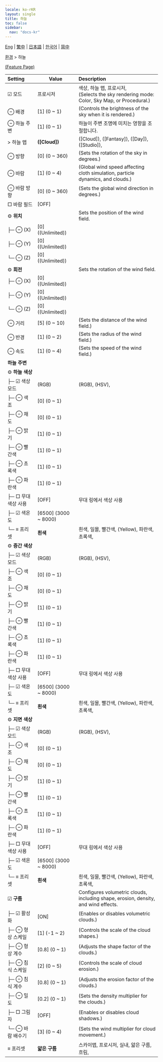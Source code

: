 ```yaml
---
locale: ko-rKR
layout: single
title: 하늘
toc: false
sidebar:
  nav: "docs-kr"
---
```

[Eng](/dancexr/menu/2025.4/scene/sky) | [繁中](/tw/dancexr/menu/2025.4/scene/sky) | [日本語](/jp/dancexr/menu/2025.4/scene/sky) | [한국어](/kr/dancexr/menu/2025.4/scene/sky) | [简中](/zh/dancexr/menu/2025.4/scene/sky)

[환경](../menu#환경) > 하늘



[(Feature Page)](/kr/dancexr/features/sky)

| Setting | Value | Description |
| :--- | --- | :--- |
| ☑ 모드| 프로시저 | 색상, 하늘 맵, 프로시저, <br/>(Selects the sky rendering mode: Color, Sky Map, or Procedural.)
|  ⊖ 배경| [1] (0 ~ 1) | (Controls the brightness of the sky when it is rendered.)
|  ⊖ 하늘 주변| [1] (0 ~ 1) | 하늘이 주변 조명에 미치는 영향을 조절합니다.
|  > 하늘 맵| **([Cloud])** | ([Cloud]), ([Fantasy]), ([Day]), ([Studio]),  |
|  ⊖ 방향| [0] (0 ~ 360) | (Sets the rotation of the sky in degrees.)
|  ⊖ 바람| [1] (0 ~ 4) | (Global wind speed affecting cloth simulation, particle dynamics, and clouds.)
|  ⊖ 바람 방향| [0] (0 ~ 360) | (Sets the global wind direction in degrees.)
|  □ 바람 필드| [OFF] | 
|  ⚙️ <b>위치</b>| | Sets the position of the wind field.
| ├─ ⊖ (X)| [0] ((Unlimited)) | 
| ├─ ⊖ (Y)| [0] ((Unlimited)) | 
| └─ ⊖ (Z)| [0] ((Unlimited)) | 
|  ⚙️ <b>회전</b>| | Sets the rotation of the wind field.
| ├─ ⊖ (X)| [0] ((Unlimited)) | 
| ├─ ⊖ (Y)| [0] ((Unlimited)) | 
| └─ ⊖ (Z)| [0] ((Unlimited)) | 
|  ⊖ 거리| [5] (0 ~ 10) | (Sets the distance of the wind field.)
|  ⊖ 반경| [1] (0 ~ 2) | (Sets the radius of the wind field.)
|  ⊖ 속도| [1] (0 ~ 4) | (Sets the speed of the wind field.)
|  <b>하늘 주변</b>|| 
|  ⚙️ <b>하늘 색상</b>| | 
| ├─ ☑ 색상 모드| (RGB) | (RGB), (HSV), 
| ├─ ⊖ 색조| [0] (0 ~ 1) | 
| ├─ ⊖ 채도| [0] (0 ~ 1) | 
| ├─ ⊖ 밝기| [1] (0 ~ 1) | 
| ├─ ⊖ 빨간색| [1] (0 ~ 1) | 
| ├─ ⊖ 초록색| [1] (0 ~ 1) | 
| ├─ ⊖ 파란색| [1] (0 ~ 1) | 
| ├─ □ 무대 색상 사용| [OFF] | 무대 링에서 색상 사용
| ├─ ☑ 색온도| [6500] (3000 ~ 8000) | 
| └─ ≡ 프리셋| **흰색** | 흰색, 일몰, 빨간색, (Yellow), 파란색, 초록색,  |
|  ⚙️ <b>중간 색상</b>| | 
| ├─ ☑ 색상 모드| (RGB) | (RGB), (HSV), 
| ├─ ⊖ 색조| [0] (0 ~ 1) | 
| ├─ ⊖ 채도| [0] (0 ~ 1) | 
| ├─ ⊖ 밝기| [1] (0 ~ 1) | 
| ├─ ⊖ 빨간색| [1] (0 ~ 1) | 
| ├─ ⊖ 초록색| [1] (0 ~ 1) | 
| ├─ ⊖ 파란색| [1] (0 ~ 1) | 
| ├─ □ 무대 색상 사용| [OFF] | 무대 링에서 색상 사용
| ├─ ☑ 색온도| [6500] (3000 ~ 8000) | 
| └─ ≡ 프리셋| **흰색** | 흰색, 일몰, 빨간색, (Yellow), 파란색, 초록색,  |
|  ⚙️ <b>지면 색상</b>| | 
| ├─ ☑ 색상 모드| (RGB) | (RGB), (HSV), 
| ├─ ⊖ 색조| [0] (0 ~ 1) | 
| ├─ ⊖ 채도| [0] (0 ~ 1) | 
| ├─ ⊖ 밝기| [1] (0 ~ 1) | 
| ├─ ⊖ 빨간색| [1] (0 ~ 1) | 
| ├─ ⊖ 초록색| [1] (0 ~ 1) | 
| ├─ ⊖ 파란색| [1] (0 ~ 1) | 
| ├─ □ 무대 색상 사용| [OFF] | 무대 링에서 색상 사용
| ├─ ☑ 색온도| [6500] (3000 ~ 8000) | 
| └─ ≡ 프리셋| **흰색** | 흰색, 일몰, 빨간색, (Yellow), 파란색, 초록색,  |
|  ☑ <b>구름</b>| | Configures volumetric clouds, including shape, erosion, density, and wind effects.
| ├─ ☑ 활성화| [ON] | (Enables or disables volumetric clouds.)
| ├─ ⊖ 형상 스케일| [1] (-1 ~ 2) | (Controls the scale of the cloud shapes.)
| ├─ ⊖ 형상 계수| [0.8] (0 ~ 1) | (Adjusts the shape factor of the clouds.)
| ├─ ⊖ 침식 스케일| [2] (0 ~ 5) | (Controls the scale of cloud erosion.)
| ├─ ⊖ 침식 계수| [0.8] (0 ~ 1) | (Adjusts the erosion factor of the clouds.)
| ├─ ⊖ 밀도| [0.2] (0 ~ 1) | (Sets the density multiplier for the clouds.)
| ├─ □ 그림자| [OFF] | (Enables or disables cloud shadows.)
| └─ ⊖ 바람 배수기| [3] (0 ~ 4) | (Sets the wind multiplier for cloud movement.)
|  ≡ 프리셋| **얇은 구름** | 스카이맵, 프로시저, 실내, 얇은 구름, 흐림,  |
